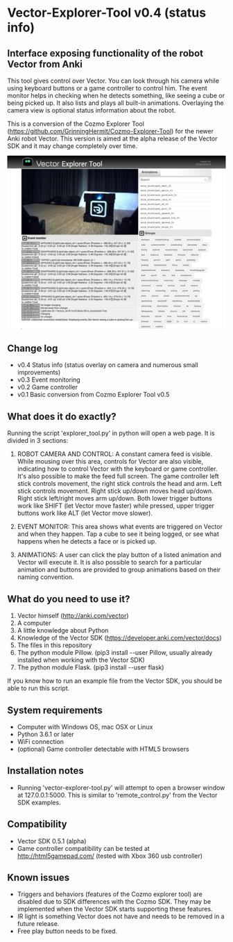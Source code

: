 
# Vector-Explorer-Tool v0.4 (status info)
Interface exposing functionality of the robot Vector from Anki
---
This tool gives control over Vector. You can look through his camera while using keyboard buttons or a game controller to control him. The event monitor helps in checking when he detects something, like seeing a cube or being picked up. It also lists and plays all built-in animations. Overlaying the camera view is optional status information about the robot.

This is a conversion of the Cozmo Explorer Tool (https://github.com/GrinningHermit/Cozmo-Explorer-Tool) for the newer Anki robot Vector. This version is aimed at the alpha release of the Vector SDK and it may change completely over time.

![Cozmo-Explorer-Tool](static/img/vector-explorer-tool-v0.3.jpg)

Change log
-
- v0.4 Status info (status overlay on camera and numerous small improvements)
- v0.3 Event monitoring
- v0.2 Game controller
- v0.1 Basic conversion from Cozmo Explorer Tool v0.5 

What does it do exactly?
-
Running the script 'explorer_tool.py' in python will open a web page. It is divided in 3 sections:

1. ROBOT CAMERA AND CONTROL: A constant camera feed is visible. While mousing over this area, controls for Vector are also visible, indicating how to control Vector with the keyboard or game controller. It's also possible to make the feed full screen. The game controller left stick controls movement, the right stick controls the head and arm. Left stick controls movement. Right stick up/down moves head up/down. Right stick left/right moves arm up/down. Both lower trigger buttons work like SHIFT (let Vector move faster) while pressed, upper trigger buttons work like ALT (let Vector move slower).

2. EVENT MONITOR: This area shows what events are triggered on Vector and when they happen. Tap a cube to see it being logged, or see what happens when he detects a face or is picked up. 

3. ANIMATIONS: A user can click the play button of a listed animation and Vector will execute it. It is also possible to search for a particular animation and buttons are provided to group animations based on their naming convention. 

What do you need to use it?
-
1. Vector himself (http://anki.com/vector)
2. A computer
3. A little knowledge about Python
4. Knowledge of the Vector SDK (https://developer.anki.com/vector/docs)
5. The files in this repository
6. The python module Pillow. (pip3 install --user Pillow, usually already installed when working with the Vector SDK)
7. The python module Flask. (pip3 install --user flask)


If you know how to run an example file from the Vector SDK, you should be able to run this script. 

System requirements
-
- Computer with Windows OS, mac OSX or Linux
- Python 3.6.1 or later
- WiFi connection
- (optional) Game controller detectable with HTML5 browsers

Installation notes
-
- Running 'vector-explorer-tool.py' will attempt to open a browser window at 127.0.0.1:5000. This is similar to  'remote_control.py' from the Vector SDK examples.

Compatibility
-
- Vector SDK 0.5.1 (alpha)
- Game controller compatibility can be tested at http://html5gamepad.com/ (tested with Xbox 360 usb controller)

Known issues
-
- Triggers and behaviors (features of the Cozmo explorer tool) are disabled due to SDK differences with the Cozmo SDK. They may be implemented when the Vector SDK starts supporting these features.
- IR light is something Vector does not have and needs to be removed in a future release. 
- Free play button needs to be fixed.

